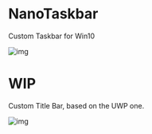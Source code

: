 # NanoTaskbar
Custom Taskbar for Win10

![img](https://puu.sh/wPRTl/5004e819cc.gif)


# WIP

Custom Title Bar, based on the UWP one.

![img](https://puu.sh/wPRHn/4c5f66fe72.gif)